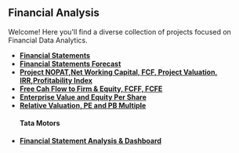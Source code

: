 ## Financial Analysis
Welcome! Here you'll find a diverse collection of projects focused on Financial Data Analytics.


- **[Financial Statements](https://github.com/iamrgyan/Project_2024/blob/main/Candle%20Hut_Financial_Statement.xlsx)**
- **[Financial Statements Forecast](https://github.com/iamrgyan/Project_2024/blob/main/BN%20Solutions%20Financial%20Statement%20Forecast.xlsx)**
- **[Project NOPAT,Net Working Capital, FCF, Project Valuation, IRR,Profitability Index](https://github.com/iamrgyan/Project_2024/blob/main/ABP%20Buildcon%20NOPAT_FCF_Project%20Valuation.xlsx)**
- **[Free Cah Flow to Firm & Equity, FCFF, FCFE](https://github.com/iamrgyan/Project_2024/blob/main/SNC%20Limited%20FCFF%20%26%20FCFE.xlsx)**
- **[Enterprise Value and Equity Per Share](https://github.com/iamrgyan/Project_2024/blob/main/SNC%20Limited%20Company%20Valuation%20FCFF.xlsx)**
- **[Relative Valuation, PE and PB Multiple](https://github.com/iamrgyan/Project_2024/blob/main/Eco%20India%20Company%20Relative%20Valuation.xlsx)**
  #### Tata Motors
- **[Financial Statement Analysis & Dashboard](https://github.com/iamrgyan/Project_2024/blob/main/Tata%20Motors%20Financial%20Statements_Dashboard.xlsx)**
